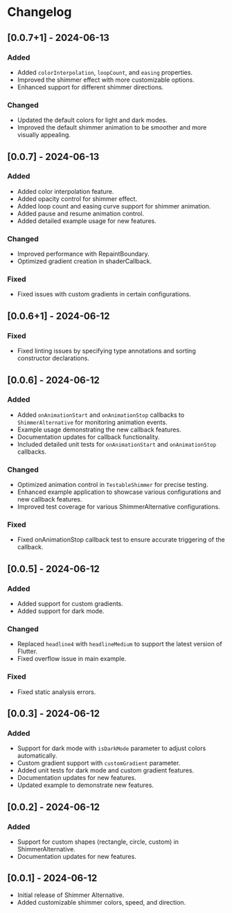 # Changelog

## [0.0.7+1] - 2024-06-13
### Added
- Added `colorInterpolation`, `loopCount`, and `easing` properties.
- Improved the shimmer effect with more customizable options.
- Enhanced support for different shimmer directions.

### Changed
- Updated the default colors for light and dark modes.
- Improved the default shimmer animation to be smoother and more visually appealing.

## [0.0.7] - 2024-06-13
### Added
- Added color interpolation feature.
- Added opacity control for shimmer effect.
- Added loop count and easing curve support for shimmer animation.
- Added pause and resume animation control.
- Added detailed example usage for new features.

### Changed
- Improved performance with RepaintBoundary.
- Optimized gradient creation in shaderCallback.

### Fixed
- Fixed issues with custom gradients in certain configurations.

## [0.0.6+1] - 2024-06-12
### Fixed
- Fixed linting issues by specifying type annotations and sorting constructor declarations.

## [0.0.6] - 2024-06-12
### Added
- Added `onAnimationStart` and `onAnimationStop` callbacks to `ShimmerAlternative` for monitoring animation events.
- Example usage demonstrating the new callback features.
- Documentation updates for callback functionality.
- Included detailed unit tests for `onAnimationStart` and `onAnimationStop` callbacks.

### Changed
- Optimized animation control in `TestableShimmer` for precise testing.
- Enhanced example application to showcase various configurations and new callback features.
- Improved test coverage for various ShimmerAlternative configurations.

### Fixed
- Fixed onAnimationStop callback test to ensure accurate triggering of the callback.

## [0.0.5] - 2024-06-12
### Added
- Added support for custom gradients.
- Added support for dark mode.

### Changed
- Replaced `headline4` with `headlineMedium` to support the latest version of Flutter.
- Fixed overflow issue in main example.

### Fixed
- Fixed static analysis errors.

## [0.0.3] - 2024-06-12
### Added
- Support for dark mode with `isDarkMode` parameter to adjust colors automatically.
- Custom gradient support with `customGradient` parameter.
- Added unit tests for dark mode and custom gradient features.
- Documentation updates for new features.
- Updated example to demonstrate new features.

## [0.0.2] - 2024-06-12
### Added
- Support for custom shapes (rectangle, circle, custom) in ShimmerAlternative.
- Documentation updates for new features.

## [0.0.1] - 2024-06-12
- Initial release of Shimmer Alternative.
- Added customizable shimmer colors, speed, and direction.
